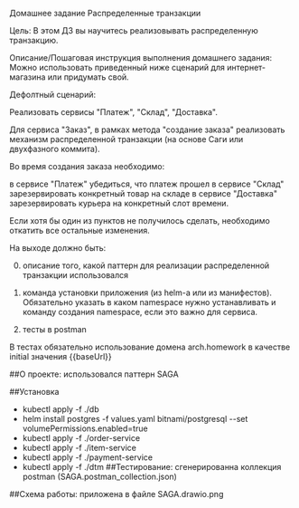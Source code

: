 Домашнее задание
Распределенные транзакции

Цель:
В этом ДЗ вы научитесь реализовывать распределенную транзакцию.


Описание/Пошаговая инструкция выполнения домашнего задания:
Можно использовать приведенный ниже сценарий для интернет-магазина или придумать свой.

Дефолтный сценарий:

Реализовать сервисы "Платеж", "Склад", "Доставка".

Для сервиса "Заказ", в рамках метода "создание заказа" реализовать механизм распределенной транзакции (на основе Саги или двухфазного коммита).

Во время создания заказа необходимо:

в сервисе "Платеж" убедиться, что платеж прошел
в сервисе "Склад" зарезервировать конкретный товар на складе
в сервисе "Доставка" зарезервировать курьера на конкретный слот времени.

Если хотя бы один из пунктов не получилось сделать, необходимо откатить все остальные изменения.

На выходе должно быть:

0) описание того, какой паттерн для реализации распределенной транзакции использовался

1) команда установки приложения (из helm-а или из манифестов). Обязательно указать в каком namespace нужно устанавливать и команду создания namespace, если это важно для сервиса.

2) тесты в postman

В тестах обязательно
использование домена arch.homework в качестве initial значения {{baseUrl}}

##О проекте: использовался паттерн SAGA

##Установка

- kubectl apply -f ./db
- helm install postgres -f values.yaml bitnami/postgresql --set volumePermissions.enabled=true
- kubectl apply -f ./order-service
- kubectl apply -f ./item-service
- kubectl apply -f ./payment-service
- kubectl apply -f ./dtm
##Тестирование: сгенерированна коллекция postman (SAGA.postman_collection.json)

##Схема работы: приложена в файле SAGA.drawio.png

